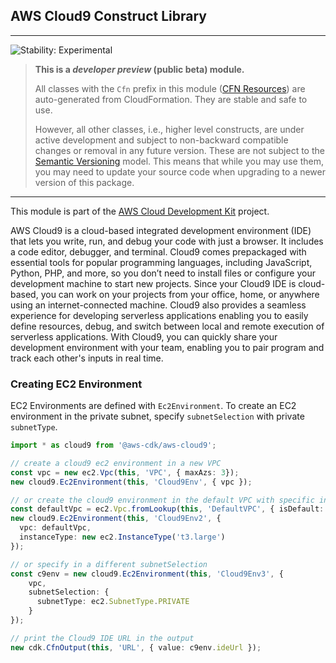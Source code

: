 ## AWS Cloud9 Construct Library
<!--BEGIN STABILITY BANNER-->

---

![Stability: Experimental](https://img.shields.io/badge/stability-Experimental-important.svg?style=for-the-badge)

> **This is a _developer preview_ (public beta) module.**
>
> All classes with the `Cfn` prefix in this module ([CFN Resources](https://docs.aws.amazon.com/cdk/latest/guide/constructs.html#constructs_lib))
> are auto-generated from CloudFormation. They are stable and safe to use.
>
> However, all other classes, i.e., higher level constructs, are under active development and subject to non-backward
> compatible changes or removal in any future version. These are not subject to the [Semantic Versioning](https://semver.org/) model.
> This means that while you may use them, you may need to update your source code when upgrading to a newer version of this package.

---
<!--END STABILITY BANNER-->

This module is part of the [AWS Cloud Development Kit](https://github.com/aws/aws-cdk) project.

AWS Cloud9 is a cloud-based integrated development environment (IDE) that lets you write, run, and debug your code with just a browser. It includes a code editor, debugger, and terminal. Cloud9 comes prepackaged with essential tools for popular programming languages, including JavaScript, Python, PHP, and more, so you don’t need to install files or configure your development machine to start new projects. Since your Cloud9 IDE is cloud-based, you can work on your projects from your office, home, or anywhere using an internet-connected machine. Cloud9 also provides a seamless experience for developing serverless applications enabling you to easily define resources, debug, and switch between local and remote execution of serverless applications. With Cloud9, you can quickly share your development environment with your team, enabling you to pair program and track each other's inputs in real time.


### Creating EC2 Environment

EC2 Environments are defined with `Ec2Environment`. To create an EC2 environment in the private subnet, specify `subnetSelection` with private `subnetType`.


```ts
import * as cloud9 from '@aws-cdk/aws-cloud9';

// create a cloud9 ec2 environment in a new VPC
const vpc = new ec2.Vpc(this, 'VPC', { maxAzs: 3});
new cloud9.Ec2Environment(this, 'Cloud9Env', { vpc });

// or create the cloud9 environment in the default VPC with specific instanceType
const defaultVpc = ec2.Vpc.fromLookup(this, 'DefaultVPC', { isDefault: true });
new cloud9.Ec2Environment(this, 'Cloud9Env2', {
  vpc: defaultVpc,
  instanceType: new ec2.InstanceType('t3.large')
});

// or specify in a different subnetSelection 
const c9env = new cloud9.Ec2Environment(this, 'Cloud9Env3', {
    vpc,
    subnetSelection: {
      subnetType: ec2.SubnetType.PRIVATE
    }
});

// print the Cloud9 IDE URL in the output
new cdk.CfnOutput(this, 'URL', { value: c9env.ideUrl });
```

